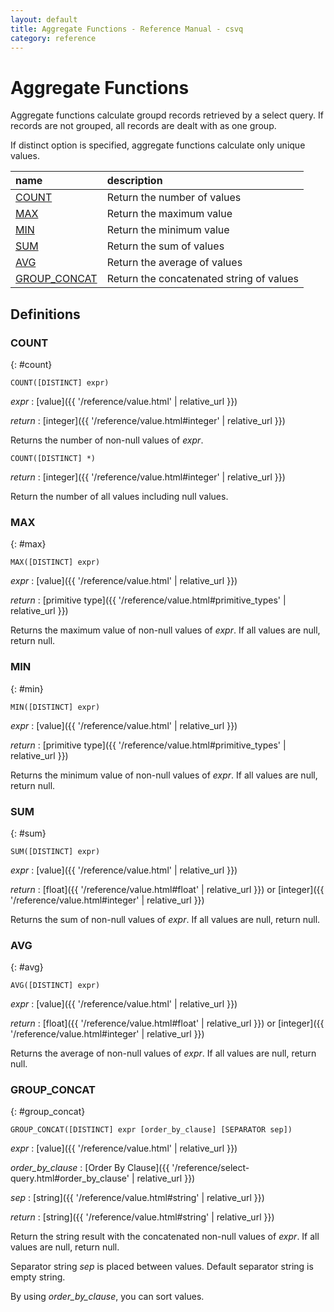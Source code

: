 ```yaml
---
layout: default
title: Aggregate Functions - Reference Manual - csvq
category: reference
---
```


# Aggregate Functions

Aggregate functions calculate groupd records retrieved by a select query.
If records are not grouped, all records are dealt with as one group.

If distinct option is specified, aggregate functions calculate only unique values.

| name | description |
| :- | :- |
| [COUNT](#count) | Return the number of values |
| [MAX](#max) | Return the maximum value |
| [MIN](#min) | Return the minimum value |
| [SUM](#sum) | Return the sum of values |
| [AVG](#avg) | Return the average of values |
| [GROUP_CONCAT](#group_concat) | Return the concatenated string of values |

## Definitions

### COUNT
{: #count}

```
COUNT([DISTINCT] expr)
```

_expr_
: [value]({{ '/reference/value.html' | relative_url }})

_return_
: [integer]({{ '/reference/value.html#integer' | relative_url }})

Returns the number of non-null values of _expr_.

```
COUNT([DISTINCT] *)
```

_return_
: [integer]({{ '/reference/value.html#integer' | relative_url }})

Return the number of all values including null values.

### MAX
{: #max}

```
MAX([DISTINCT] expr)
```

_expr_
: [value]({{ '/reference/value.html' | relative_url }})

_return_
: [primitive type]({{ '/reference/value.html#primitive_types' | relative_url }})

Returns the maximum value of non-null values of _expr_.
If all values are null, return null.

### MIN
{: #min}

```
MIN([DISTINCT] expr)
```

_expr_
: [value]({{ '/reference/value.html' | relative_url }})

_return_
: [primitive type]({{ '/reference/value.html#primitive_types' | relative_url }})

Returns the minimum value of non-null values of _expr_.
If all values are null, return null.

### SUM
{: #sum}

```
SUM([DISTINCT] expr)
```

_expr_
: [value]({{ '/reference/value.html' | relative_url }})

_return_
: [float]({{ '/reference/value.html#float' | relative_url }}) or [integer]({{ '/reference/value.html#integer' | relative_url }})

Returns the sum of non-null values of _expr_.
If all values are null, return null.

### AVG
{: #avg}

```
AVG([DISTINCT] expr)
```

_expr_
: [value]({{ '/reference/value.html' | relative_url }})

_return_
: [float]({{ '/reference/value.html#float' | relative_url }}) or [integer]({{ '/reference/value.html#integer' | relative_url }})

Returns the average of non-null values of _expr_.
If all values are null, return null.

### GROUP_CONCAT
{: #group_concat}

```
GROUP_CONCAT([DISTINCT] expr [order_by_clause] [SEPARATOR sep])
```

_expr_
: [value]({{ '/reference/value.html' | relative_url }})

_order_by_clause_
: [Order By Clause]({{ '/reference/select-query.html#order_by_clause' | relative_url }})

_sep_
: [string]({{ '/reference/value.html#string' | relative_url }})

_return_
: [string]({{ '/reference/value.html#string' | relative_url }})

Return the string result with the concatenated non-null values of _expr_.
If all values are null, return null.

Separator string _sep_ is placed between values. Default separator string is empty string.

By using _order_by_clause_, you can sort values.